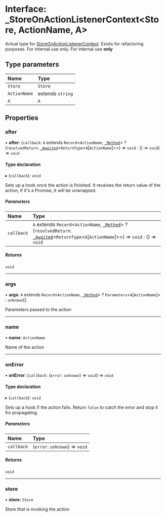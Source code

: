 # Interface: \_StoreOnActionListenerContext<Store, ActionName, A\>

Actual type for [StoreOnActionListenerContext](../index.md#storeonactionlistenercontext). Exists for refactoring
purposes. For internal use only.
For internal use **only**

## Type parameters

| Name | Type |
| :------ | :------ |
| `Store` | `Store` |
| `ActionName` | extends `string` |
| `A` | `A` |

## Properties

### after

• **after**: (`callback`: `A` extends `Record`<`ActionName`, [`_Method`](../index.md#method)\> ? (`resolvedReturn`: [`_Awaited`](../index.md#awaited)<`ReturnType`<`A`[`ActionName`]\>\>) => `void` : () => `void`) => `void`

#### Type declaration

▸ (`callback`): `void`

Sets up a hook once the action is finished. It receives the return value
of the action, if it's a Promise, it will be unwrapped.

##### Parameters

| Name | Type |
| :------ | :------ |
| `callback` | `A` extends `Record`<`ActionName`, [`_Method`](../index.md#method)\> ? (`resolvedReturn`: [`_Awaited`](../index.md#awaited)<`ReturnType`<`A`[`ActionName`]\>\>) => `void` : () => `void` |

##### Returns

`void`

___

### args

• **args**: `A` extends `Record`<`ActionName`, [`_Method`](../index.md#method)\> ? `Parameters`<`A`[`ActionName`]\> : `unknown`[]

Parameters passed to the action

___

### name

• **name**: `ActionName`

Name of the action

___

### onError

• **onError**: (`callback`: (`error`: `unknown`) => `void`) => `void`

#### Type declaration

▸ (`callback`): `void`

Sets up a hook if the action fails. Return `false` to catch the error and
stop it fro propagating.

##### Parameters

| Name | Type |
| :------ | :------ |
| `callback` | (`error`: `unknown`) => `void` |

##### Returns

`void`

___

### store

• **store**: `Store`

Store that is invoking the action
